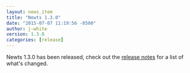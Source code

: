 ```yaml
---
layout: news_item
title: "Newts 1.3.0"
date: "2015-07-07 11:19:56 -0500"
author: j-white
version: 1.3.0
categories: [release]
---
```


Newts 1.3.0 has been released, check out the [release notes](https://github.com/OpenNMS/newts/blob/1.3.0/NEWS.rst) for a list of what's changed.

